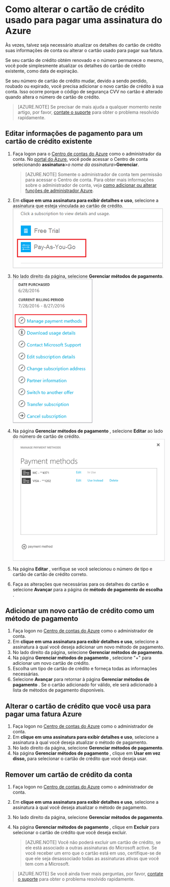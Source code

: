 <properties
    pageTitle="Como alterar o cartão de crédito usado para pagar uma assinatura do Azure | Microsoft Azure"
    description="Descreve como alterar o cartão de crédito usado para pagar uma assinatura do Azure"
    services=""
    documentationCenter=""
    authors="genlin"
    manager="mbaldwin"
    editor=""
    tags="billing"
    />

<tags
    ms.service="billing"
    ms.workload="na"
    ms.tgt_pltfrm="na"
    ms.devlang="na"
    ms.topic="article"
    ms.date="08/24/2016"
    ms.author="genli"/>

# <a name="how-to-change-the-credit-card-used-to-pay-for-an-azure-subscription"></a>Como alterar o cartão de crédito usado para pagar uma assinatura do Azure

Às vezes, talvez seja necessário atualizar os detalhes do cartão de crédito suas informações de conta ou alterar o cartão usado para pagar sua fatura.

Se seu cartão de crédito obtém renovado e o número permanece o mesmo, você pode simplesmente atualizar os detalhes do cartão de crédito existente, como data de expiração.

Se seu número de cartão de crédito mudar, devido a sendo perdido, roubado ou expirado, você precisa adicionar o novo cartão de crédito à sua conta. Isso ocorre porque o código de segurança CVV no cartão é alterado quando altera o número de cartão de crédito.

> [AZURE.NOTE] Se precisar de mais ajuda a qualquer momento neste artigo, por favor, [contate o suporte](https://portal.azure.com/?#blade/Microsoft_Azure_Support/HelpAndSupportBlade) para obter o problema resolvido rapidamente.

## <a name="edit-payment-information-for-an-existing-credit-card"></a>Editar informações de pagamento para um cartão de crédito existente
1. Faça logon para o [Centro de contas do Azure](https://account.windowsazure.com/Subscriptions) como o administrador da conta. No [portal do Azure](https://portal.azure.com), você pode acessar o Centro de conta selecionando **assinatura**>*o nome da assinatura*>**Gerenciar**.

    > [AZURE.NOTE] Somente o administrador de conta tem permissão para acessar o Centro de conta. Para obter mais informações sobre o administrador de conta, veja [como adicionar ou alterar funções de administrador Azure](billing-add-change-azure-subscription-administrator.md).

2. Em **clique em uma assinatura para exibir detalhes e uso**, selecione a assinatura que esteja vinculada ao cartão de crédito.</br> ![selectsub](./media/billing-how-to-change-credit-card/selectsub.png)
3. No lado direito da página, selecione **Gerenciar métodos de pagamento**.</br> ![changesub](./media/billing-how-to-change-credit-card/changesub_new.png)
4. Na página **Gerenciar métodos de pagamento** , selecione **Editar** ao lado do número de cartão de crédito.</br> ![changesub](./media/billing-how-to-change-credit-card/editcard_new.png)
5. Na página **Editar** , verifique se você selecionou o número de tipo e cartão de cartão de crédito correto.
6. Faça as alterações que necessárias para os detalhes do cartão e selecione **Avançar** para a página de **método de pagamento de escolha** .

## <a name="add-a-new-credit-card-as-a-payment-method"></a>Adicionar um novo cartão de crédito como um método de pagamento
1. Faça logon no [Centro de contas do Azure](https://account.windowsazure.com/Subscriptions) como o administrador de conta.
2. Em **clique em uma assinatura para exibir detalhes e uso**, selecione a assinatura à qual você deseja adicionar um novo método de pagamento.
3. No lado direito da página, selecione **Gerenciar métodos de pagamento**.
4. Na página **Gerenciar métodos de pagamento** , selecione "+" para adicionar um novo cartão de crédito.
5. Escolha um tipo de cartão de crédito e forneça todas as informações necessárias.
6. Selecione **Avançar** para retornar à página **Gerenciar métodos de pagamento** . Se o cartão adicionado for válido, ele será adicionado à lista de métodos de pagamento disponíveis.

## <a name="change-the-credit-card-that-you-use-to-pay-an-azure-bill"></a>Alterar o cartão de crédito que você usa para pagar uma fatura Azure
1. Faça logon no [Centro de contas do Azure](https://account.windowsazure.com/Subscriptions) como o administrador de conta.
2. Em **clique em uma assinatura para exibir detalhes e uso**, selecione a assinatura à qual você deseja atualizar o método de pagamento.
3. No lado direito da página, selecione **Gerenciar métodos de pagamento**.
4. Na página **Gerenciar métodos de pagamento** , clique em **Usar em vez disso,** para selecionar o cartão de crédito que você deseja usar.

## <a name="removing-a-credit-card-from-the-account"></a>Remover um cartão de crédito da conta
1. Faça logon no [Centro de contas do Azure](https://account.windowsazure.com/Subscriptions) como o administrador de conta.
2. Em **clique em uma assinatura para exibir detalhes e uso**, selecione a assinatura à qual você deseja atualizar o método de pagamento.
3. No lado direito da página, selecione **Gerenciar métodos de pagamento**.
4. Na página **Gerenciar métodos de pagamento** , clique em **Excluir** para selecionar o cartão de crédito que você deseja excluir.

    > [AZURE.NOTE] Você não poderá excluir um cartão de crédito, se ele está associado a outras assinaturas do Microsoft active. Se você receber um erro que o cartão está em uso, certifique-se de que ele seja desassociado todas as assinaturas ativas que você tem com a Microsoft.

> [AZURE.NOTE] Se você ainda tiver mais perguntas, por favor, [contate o suporte](https://portal.azure.com/?#blade/Microsoft_Azure_Support/HelpAndSupportBlade) para obter o problema resolvido rapidamente.
